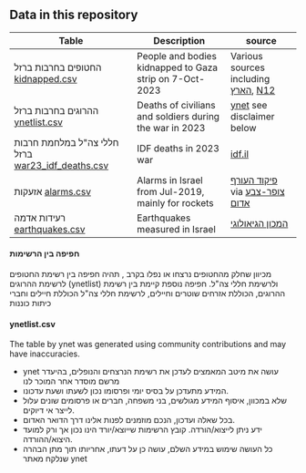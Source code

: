 ## Data in this repository
| Table                                                                                                                                             | Description                                             | source                                                                                                                           |
|---------------------------------------------------------------------------------------------------------------------------------------------------|---------------------------------------------------------|----------------------------------------------------------------------------------------------------------------------------------|
| החטופים בחרבות ברזל [kidnapped.csv](https://github.com/yuval-harpaz/alarms/blob/master/data/kidnapped.csv)                                        | People and bodies kidnapped to Gaza strip on 7-Oct-2023 | Various sources including [הארץ](https://www.haaretz.co.il/news/2023-11-23/ty-article-magazine/0000018b-4196-d242-abef-53b654760000), [N12](https://kidnappedfromisrael.n12.co.il/?makoopenchrometabs=1) 
| ההרוגים בחרבות ברזל                                                                                                              [ynetlist.csv](https://github.com/yuval-harpaz/alarms/blob/master/data/ynetlist.csv) | Deaths of civilians and soldiers during the war in 2023 | [ynet](https://www.ynet.co.il/news/category/51693) see disclaimer below
| חללי צה"ל במלחמת חרבות ברזל [war23_idf_deaths.csv](https://github.com/yuval-harpaz/alarms/blob/master/data/war23_idf_deaths.csv)                  | IDF deaths in 2023 war                                  | [idf.il](https://www.idf.il/%D7%A0%D7%95%D7%A4%D7%9C%D7%99%D7%9D/%D7%97%D7%9C%D7%9C%D7%99-%D7%94%D7%9E%D7%9C%D7%97%D7%9E%D7%94/) |
| אזעקות [alarms.csv](https://github.com/yuval-harpaz/alarms/blob/master/data/alarms.csv)                                                           | Alarms in Israel from Jul-2019, mainly for rockets      | [פיקוד העורף](https://www.oref.org.il/) via [צופר-צבע אדום](https://www.tzevaadom.co.il/)                                        |
| רעידות אדמה [earthquakes.csv](https://github.com/yuval-harpaz/alarms/blob/master/data/earthquakes.csv)                                            | Earthquakes measured in Israel                          | [המכון הגיאולוגי](https://eq.gsi.gov.il/heb/earthquake/lastEarthquakes.php)                                                      |
#### חפיפה בין הרשימות
מכיוון שחלק מהחטופים נרצחו או נפלו בקרב , תהיה חפיפה בין רשימת החטופים לרשימת ההרוגים (ynetlist) ולרשימת חללי צה"ל. חפיפה נוספת קיימת בין רשימת ההרוגים, הכוללת אזרחים שוטרים וחיילים, לרשימת חללי צה"ל הכוללת חיילים וחברי כיתות כוננות  
#### ynetlist.csv
The table by ynet was generated using community contributions and may have inaccuracies.
* ynet עושה את מיטב המאמצים לעדכן את רשימת הנרצחים והנופלים, בהיעדר מרשם מוסדר אחר המוכר לנו
* המידע מתעדכן על בסיס יומי ופרסומו נכון לשעתו ושעת עדכונו.
*  שלא במכוון, איסוף המידע מגולשים, בני משפחה, חברים או פרסומים שונים עלול לייצר אי דיוקים.
* בכל שאלה ועדכון, הנכם מוזמנים לפנות אלינו דרך הדואר האדום.
* ידע ניתן לייצוא/הורדה. קובץ הרשימות שייוצא/יורד הינו נכון אך ורק למועד היצוא/ההורדה.
*  כל העושה שימוש במידע השלם, עושה כן על דעתו, אחריותו תוך מתן הבהרה שנלקח מאתר ynet
